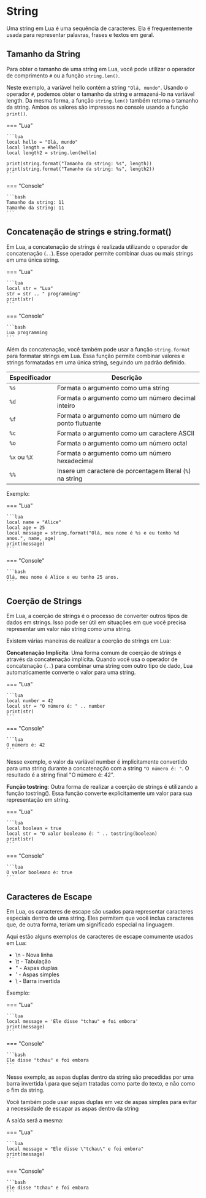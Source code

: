 # String

Uma string em Lua é uma sequência de caracteres. Ela é frequentemente usada
para representar palavras, frases e textos em geral.

## Tamanho da String

Para obter o tamanho de uma string em Lua, você pode utilizar o operador de
comprimento `#` ou a função `string.len()`.

Neste exemplo, a variável hello contém a string `"Olá, mundo"`.
Usando o operador `#`, podemos obter o tamanho da string e armazená-lo na
variável length. Da mesma forma, a função `string.len()` também retorna o
tamanho da string. Ambos os valores são impressos no console usando a função
`print()`.

=== "Lua"

    ```lua
    local hello = "Olá, mundo"
    local length = #hello
    local length2 = string.len(hello)

    print(string.format("Tamanho da string: %s", length))
    print(string.format("Tamanho da string: %s", length2))
    ```

=== "Console"

    ```bash
    Tamanho da string: 11
    Tamanho da string: 11
    ```

## Concatenação de strings e string.format()

Em Lua, a concatenação de strings é realizada utilizando o operador de
concatenação (`..`). Esse operador permite combinar duas ou mais strings
em uma única string.

=== "Lua"

    ```lua
    local str = "Lua"
    str = str .. " programming"
    print(str)
    ```

=== "Console"

    ```bash
    Lua programming
    ```

Além da concatenação, você também pode usar a função `string.format` para
formatar strings em Lua. Essa função permite combinar valores e strings
formatadas em uma única string, seguindo um padrão definido.

| Especificador | Descrição                                                  |
| ------------- | ---------------------------------------------------------- |
| `%s`          | Formata o argumento como uma string                        |
| `%d`          | Formata o argumento como um número decimal inteiro         |
| `%f`          | Formata o argumento como um número de ponto flutuante      |
| `%c`          | Formata o argumento como um caractere ASCII                |
| `%o`          | Formata o argumento como um número octal                   |
| `%x` ou `%X`  | Formata o argumento como um número hexadecimal             |
| `%%`          | Insere um caractere de porcentagem literal (`%`) na string |

Exemplo:

=== "Lua"

    ```lua
    local name = "Alice"
    local age = 25
    local message = string.format("Olá, meu nome é %s e eu tenho %d anos.", name, age)
    print(message)
    ```

=== "Console"

    ```bash
    Olá, meu nome é Alice e eu tenho 25 anos.
    ```

## Coerção de Strings

Em Lua, a coerção de strings é o processo de converter outros tipos de dados
em strings. Isso pode ser útil em situações em que você precisa representar um
valor não string como uma string.

Existem várias maneiras de realizar a coerção de strings em Lua:

**Concatenação Implícita**: Uma forma comum de coerção de strings é através
da concatenação implícita.
Quando você usa o operador de concatenação (`..`) para combinar uma string com
outro tipo de dado, Lua automaticamente converte o valor para uma string.

=== "Lua"

    ```lua
    local number = 42
    local str = "O número é: " .. number
    print(str)
    ```

=== "Console"

    ```lua
    O número é: 42
    ```

Nesse exemplo, o valor da variável number é implicitamente convertido para uma
string durante a concatenação com a string `"O número é: "`. O resultado é a
string final "O número é: 42".

**Função tostring**: Outra forma de realizar a coerção de strings é utilizando
a função tostring(). Essa função converte explicitamente um valor para sua
representação em string.

=== "Lua"

    ```lua
    local boolean = true
    local str = "O valor booleano é: " .. tostring(boolean)
    print(str)
    ```

=== "Console"

    ```lua
    O valor booleano é: true
    ```

## Caracteres de Escape

Em Lua, os caracteres de escape são usados para representar caracteres
especiais dentro de uma string. Eles permitem que você inclua caracteres que,
de outra forma, teriam um significado especial na linguagem.

Aqui estão alguns exemplos de caracteres de escape comumente usados em Lua:

- \n - Nova linha
- \t - Tabulação
- \" - Aspas duplas
- \' - Aspas simples
- \\ - Barra invertida

Exemplo:

=== "Lua"

    ```lua
    local message = 'Ele disse "tchau" e foi embora'
    print(message)
    ```

=== "Console"

    ```bash
    Ele disse "tchau" e foi embora
    ```

Nesse exemplo, as aspas duplas dentro da string são precedidas por uma barra
invertida \ para que sejam tratadas como parte do texto, e não como o fim da
string.

Você também pode usar aspas duplas em vez de aspas simples para evitar a
necessidade de escapar as aspas dentro da string

A saída será a mesma:

=== "Lua"

    ```lua
    local message = "Ele disse \"tchau\" e foi embora"
    print(message)
    ```

=== "Console"

    ```bash
    Ele disse "tchau" e foi embora
    ```
